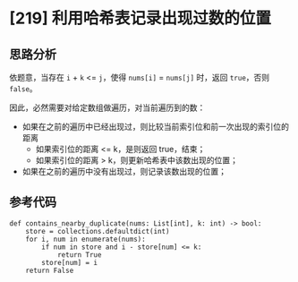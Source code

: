 # [219] 利用哈希表记录出现过数的位置

## 思路分析

依题意，当存在 `i` + `k` <= `j`，使得 `nums[i]` = `nums[j]` 时，返回 `true`，否则 `false`。

因此，必然需要对给定数组做遍历，对当前遍历到的数：

- 如果在之前的遍历中已经出现过，则比较当前索引位和前一次出现的索引位的距离
    - 如果索引位的距离 <= k，是则返回 true，结束；
    - 如果索引位的距离 > k，则更新哈希表中该数出现的位置；
- 如果在之前的遍历中没有出现过，则记录该数出现的位置；

## 参考代码

```python3 []
def contains_nearby_duplicate(nums: List[int], k: int) -> bool:
    store = collections.defaultdict(int)
    for i, num in enumerate(nums):
        if num in store and i - store[num] <= k:
            return True
        store[num] = i
    return False
```
